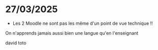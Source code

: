# 27/03/2025

- Les 2 Moodle ne sont pas les même d'un point de vue technique !!

On n'apprends jamais aussi bien une langue qu'en l'enseignant





 david
 toto